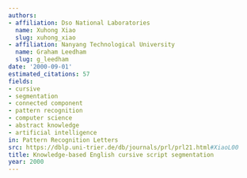 ```yaml
---
authors:
- affiliation: Dso National Laboratories
  name: Xuhong Xiao
  slug: xuhong_xiao
- affiliation: Nanyang Technological University
  name: Graham Leedham
  slug: g_leedham
date: '2000-09-01'
estimated_citations: 57
fields:
- cursive
- segmentation
- connected component
- pattern recognition
- computer science
- abstract knowledge
- artificial intelligence
in: Pattern Recognition Letters
src: https://dblp.uni-trier.de/db/journals/prl/prl21.html#XiaoL00
title: Knowledge-based English cursive script segmentation
year: 2000
---
```

